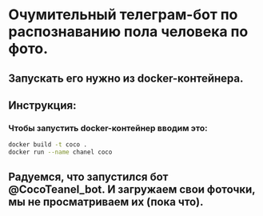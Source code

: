 # Очумительный телеграм-бот по распознаванию пола человека по фото.
## Запускать его нужно из docker-контейнера.
## Инструкция:
### Чтобы запустить docker-контейнер вводим это:

```bash
docker build -t coco . 
docker run --name chanel coco
```

## Радуемся, что запустился бот @CocoTeanel_bot. И загружаем свои фоточки, мы не просматриваем их (пока что).
